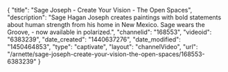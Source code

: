 {
    "title": "Sage Joseph - Create Your Vision - The Open Spaces",
    "description": "Sage Hagan Joseph creates paintings with bold statements about human strength from his home in New Mexico. Sage wears the Groove, - now available in polarized.",
    "channelid": "168553",
    "videoid": "6383239",
    "date_created": "1440637276",
    "date_modified": "1450464853",
    "type": "captivate",
    "layout": "channelVideo",
    "url": "\/arnette\/sage-joseph-create-your-vision-the-open-spaces\/168553-6383239"
}